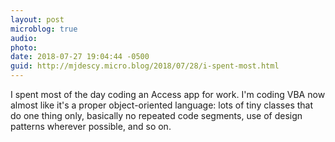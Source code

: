 ```yaml
---
layout: post
microblog: true
audio: 
photo: 
date: 2018-07-27 19:04:44 -0500
guid: http://mjdescy.micro.blog/2018/07/28/i-spent-most.html
---
```

I spent most of the day coding an Access app for work. I'm coding VBA now almost like it's a proper object-oriented language: lots of tiny classes that do one thing only, basically no repeated code segments, use of design patterns wherever possible, and so on.
